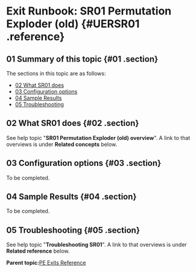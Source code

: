 # Exit Runbook: SR01 Permutation Exploder \(old\) {#UERSR01 .reference}

## 01 Summary of this topic {#01 .section}

The sections in this topic are as follows:

-   [02 What SR01 does](UERSR01.md#02)
-   [03 Configuration options](UERSR01.md#03)
-   [04 Sample Results](UERSR01.md#04)
-   [05 Troubleshooting](UERSR01.md#05)

## 02 What SR01 does {#02 .section}

See help topic "**SR01 Permutation Exploder \(old\) overview**". A link to that overviews is under **Related concepts** below.

## 03 Configuration options {#03 .section}

To be completed.

## 04 Sample Results {#04 .section}

To be completed.

## 05 Troubleshooting {#05 .section}

See help topic "**Troubleshooting SR01**". A link to that overviews is under **Related reference** below.

**Parent topic:**[PE Exits Reference](../html/AAR550PMExitsRef.md)

